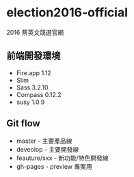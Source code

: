 # election2016-official
2016 蔡英文競選官網

## 前端開發環境
- Fire.app 1.12
- Slim
- Sass 3.2.10
- Compass 0.12.2
- susy 1.0.9

## Git flow
- master - 主要產品線
- deveolop - 主要開發線
- feauture/xxx - 新功能/特色開發線
- gh-pages - preview 專案用
